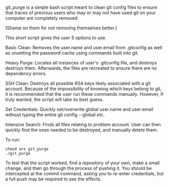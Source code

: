 git_purge is a simple bash script meant to clean git config files to ensure
that traces of previous users who may or may not have used git on your computer
are completely removed. 

(Shame on them for not removing themselves better.)

This short script gives the user 5 options to use. 

Basic Clean: Removes the user.name and user.email from .gitconfig as well as 
unsetting the password cache using commands built into git.

Heavy Purge: Locates all instances of user's .gitconfig file, and destroys 
destroys them. Afterwards, the files are recreated to ensure there are no 
dependency errors. 

SSH Clean: Destroys all possible RSA keys likely associated with a git account.
Because of the impossibility of knowing which keys belong to git, it is 
recommended that the user run these commands manually. However, if truly
wanted, the script will take its best guess.

Set Credentials: Quickly set/overwrite global user.name and user.email without
typing the entire git config --global etc.

Intensive Search: Finds all files relating to problem account. User can then 
quickly find the ones needed to be destroyed, and manually delete them.



To run:

```
chmod a+x git_purge
./git_purge
```

To test that the script worked, find a repository of your own, make a small change, 
and then go through the process of pushing it. You should be intercepted at the 
commit command, asking you to re-enter credentials, but a full push may be required
to see the effects.
